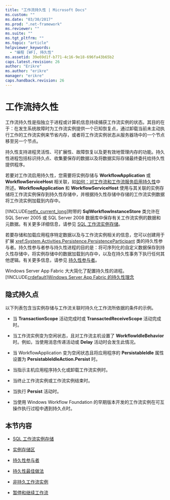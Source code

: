 ```yaml
---
title: "工作流持久性 | Microsoft Docs"
ms.custom: ""
ms.date: "03/30/2017"
ms.prod: ".net-framework"
ms.reviewer: ""
ms.suite: ""
ms.tgt_pltfrm: ""
ms.topic: "article"
helpviewer_keywords: 
  - "编程 [WF], 持久性"
ms.assetid: 39e69d1f-b771-4c16-9e18-696fa43b65b2
caps.latest.revision: 26
author: "Erikre"
ms.author: "erikre"
manager: "erikre"
caps.handback.revision: 26
---
```

# 工作流持久性
工作流持久性是指独立于进程或计算机信息持续捕获工作流实例的状态。其目的在于：在发生系统故障时为工作流实例提供一个已知恢复点，通过卸载当前未主动执行工作的工作流实例来节省内存，或者将工作流实例状态从服务器场中的一个节点移至另一个节点。  
  
 持久性支持进程灵活性、可扩展性、故障恢复以及更有效地管理内存的功能。持久性进程包括标识持久点、收集要保存的数据以及将数据实际存储最终委托给持久性提供程序。  
  
 若要对工作流启用持久性，您需要将实例存储与 **WorkflowApplication** 或 **WorkflowServiceHost** 相关联，如[如何：对工作流和工作流服务启用持久性](../../../docs/framework/windows-workflow-foundation//how-to-enable-persistence-for-workflows-and-workflow-services.md)中所述。**WorkflowApplication** 和 **WorkflowServiceHost** 使用与其关联的实例存储将工作流实例保存到持久性存储中，并根据持久性存储中存储的工作流实例数据将工作流实例加载到内存中。  
  
 [!INCLUDE[netfx_current_long](../../../includes/netfx-current-long-md.md)]附带的 **SqlWorkflowInstanceStore** 类允许在 SQL Server 2005 或 SQL Server 2008 数据库中保存有关工作流实例的数据和元数据。有关更多详细信息，请参见 [SQL 工作流实例存储](../../../docs/framework/windows-workflow-foundation//sql-workflow-instance-store.md)。  
  
 若要存储和加载应用程序特定数据以及与工作流实例相关的信息，您可以创建用于扩展 <xref:System.Activities.Persistence.PersistenceParticipant> 类的持久性参与者。持久性参与者参与持久性进程的目的是：将可序列化的自定义数据保存到持久性存储中，将实例存储中的数据加载到内存中，以及在持久性事务下执行任何其他逻辑。有关更多信息，请参见 [持久性参与者](../../../docs/framework/windows-workflow-foundation//persistence-participants.md)。  
  
 Windows Server App Fabric 大大简化了配置持久性的进程。[!INCLUDE[crdefault](../../../includes/crdefault-md.md)][Windows Server App Fabric 的持久性理念](http://go.microsoft.com/fwlink/?LinkId=201200)  
  
## 隐式持久点  
 以下列表包含当实例存储与工作流关联时持久化工作流所依据的条件的示例。  
  
-   当 **TransactionScope** 活动完成时或 **TransactedReceiveScope** 活动完成时。  
  
-   当工作流实例变为空闲状态，且对工作流主机设置了 **WorkflowIdleBehavior** 时。例如，当使用消息传递活动或 **Delay** 活动时会发生此情况。  
  
-   当 WorkflowApplication 变为空闲状态且将应用程序的 **PersistableIdle** 属性设置为 **PersistableIdleAction.Persist** 时。  
  
-   当指示主机应用程序持久化或卸载工作流实例时。  
  
-   当终止工作流实例或工作流实例结束时。  
  
-   当执行 **Persist** 活动时。  
  
-   当使用 Windows Workflow Foundation 的早期版本开发的工作流实例在可互操作执行过程中遇到持久点时。  
  
## 本节内容  
  
-   [SQL 工作流实例存储](../../../docs/framework/windows-workflow-foundation//sql-workflow-instance-store.md)  
  
-   [实例存储区](../../../docs/framework/windows-workflow-foundation//instance-stores.md)  
  
-   [持久性参与者](../../../docs/framework/windows-workflow-foundation//persistence-participants.md)  
  
-   [持久性最佳做法](../../../docs/framework/windows-workflow-foundation//persistence-best-practices.md)  
  
-   [非持久工作流实例](../../../docs/framework/windows-workflow-foundation//non-persisted-workflow-instances.md)  
  
-   [暂停和继续工作流](../../../docs/framework/windows-workflow-foundation//pausing-and-resuming-a-workflow.md)